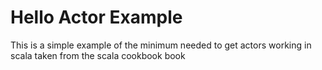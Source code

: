 # Hello Actor Example

This is a simple example of the minimum needed to get actors working in scala
taken from the scala cookbook book
